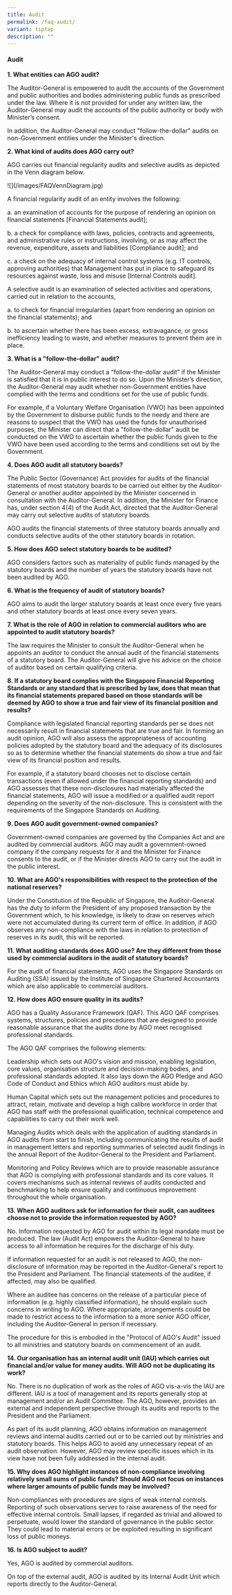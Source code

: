 ```yaml
---
title: Audit
permalink: /faq-audit/
variant: tiptap
description: ""
---
```

<h4><strong>Audit</strong></h4><p><strong>1. What entities can AGO audit?</strong></p><p>The Auditor-General is empowered to audit the accounts of the Government and public authorities and bodies administering public funds as prescribed under the law. Where it is not provided for under any written law, the Auditor-General may audit the accounts of the public authority or body with Minister’s consent. </p><p>In addition, the Auditor-General may conduct "follow-the-dollar" audits on non-Government entities under the Minister's direction.</p><p> </p><p><strong>2. What kind of audits does AGO carry out?</strong></p><p>AGO carries out financial regularity audits and selective audits as depicted in the Venn diagram below. </p><p>![](/images/FAQVennDiagram.jpg)</p><p>A financial regularity audit of an entity involves the following:</p><p> </p><p>a.    an examination of accounts for the purpose of rendering an opinion on financial statements [Financial Statements audit]; </p><p>b.   a check for compliance with laws, policies, contracts and agreements, and administrative rules or instructions, involving, or as may affect the revenue, expenditure, assets and liabilities [Compliance audit]; and </p><p>c.    a check on the adequacy of internal control systems (e.g. IT controls, approving authorities) that Management has put in place to safeguard its resources against waste, loss and misuse [Internal Controls audit]. </p><p>A selective audit is an examination of selected activities and operations, carried out in relation to the accounts,   </p><p>a.    to check for financial irregularities (apart from rendering an opinion on the financial statements); and </p><p>b.    to ascertain whether there has been excess, extravagance, or gross inefficiency leading to waste, and whether measures to prevent them are in place. </p><p> </p><p><strong>3. What is a "follow-the-dollar" audit?</strong></p><p>The Auditor-General may conduct a “follow-the-dollar audit” if the Minister is satisfied that it is in public interest to do so. Upon the Minister’s direction, the Auditor-General may audit whether non-Government entities have complied with the terms and conditions set for the use of public funds. </p><p>For example, if a Voluntary Welfare Organisation (VWO) has been appointed by the Government to disburse public funds to the needy and there are reasons to suspect that the VWO has used the funds for unauthorised purposes, the Minister can direct that a "follow-the-dollar" audit be conducted on the VWO to ascertain whether the public funds given to the VWO have been used according to the terms and conditions set out by the Government.</p><p> </p><p><strong>4. Does AGO audit all statutory boards?</strong></p><p>The Public Sector (Governance) Act provides for audits of the financial statements of most statutory boards to be carried out either by the Auditor-General or another auditor appointed by the Minister concerned in consultation with the Auditor-General. In addition, the Minister for Finance has, under section 4(4) of the Audit Act, directed that the Auditor-General may carry out selective audits of statutory boards.</p><p>AGO audits the financial statements of three statutory boards annually and conducts selective audits of the other statutory boards in rotation.</p><p> </p><p><strong>5. How does AGO select statutory boards to be audited?</strong></p><p>AGO considers factors such as materiality of public funds managed by the statutory boards and the number of years the statutory boards have not been audited by AGO.</p><p> </p><p><strong>6. What is the frequency of audit of statutory boards?</strong></p><p>AGO aims to audit the larger statutory boards at least once every five years and other statutory boards at least once every seven years.</p><p> </p><p><strong>7. What is the role of AGO in relation to commercial auditors who are appointed to audit statutory boards?</strong></p><p>The law requires the Minister to consult the Auditor-General when he appoints an auditor to conduct the annual audit of the financial statements of a statutory board. The Auditor-General will give his advice on the choice of auditor based on certain qualifying criteria. </p><p> </p><p><strong>8. If a statutory board complies with the Singapore Financial Reporting Standards or any standard that is prescribed by law, does that mean that its financial statements prepared based on those standards will be deemed by AGO to show a true and fair view of its financial position and results?</strong></p><p>Compliance with legislated financial reporting standards per se does not necessarily result in financial statements that are true and fair. In forming an audit opinion, AGO will also assess the appropriateness of accounting policies adopted by the statutory board and the adequacy of its disclosures so as to determine whether the financial statements do show a true and fair view of its financial position and results.</p><p>For example, if a statutory board chooses not to disclose certain transactions (even if allowed under the financial reporting standards) and AGO assesses that these non-disclosures had materially affected the financial statements, AGO will issue a modified or a qualified audit report depending on the severity of the non-disclosure. This is consistent with the requirements of the Singapore Standards on Auditing.</p><p> </p><p><strong>9. Does AGO audit government-owned companies?</strong></p><p>Government-owned companies are governed by the Companies Act and are audited by commercial auditors. AGO may audit a government-owned company if the company requests for it and the Minister for Finance consents to the audit, or if the Minister directs AGO to carry out the audit in the public interest.</p><p> </p><p><strong>10. What are AGO's responsibilities with respect to the protection of the national reserves?</strong></p><p>Under the Constitution of the Republic of Singapore, the Auditor-General has the duty to inform the President of any proposed transaction by the Government which, to his knowledge, is likely to draw on reserves which were not accumulated during its current term of office. In addition, if AGO observes any non-compliance with the laws in relation to protection of reserves in its audit, this will be reported.</p><p> </p><p><strong>11. What auditing standards does AGO use? Are they different from those used by commercial auditors in the audit of statutory boards?</strong></p><p>For the audit of financial statements, AGO uses the Singapore Standards on Auditing (SSA) issued by the Institute of Singapore Chartered Accountants which are also applicable to commercial auditors.</p><p> </p><p><strong>12. How does AGO ensure quality in its audits?</strong></p><p>AGO has a Quality Assurance Framework (QAF). This AGO QAF comprises systems, structures, policies and procedures that are designed to provide reasonable assurance that the audits done by AGO meet recognised professional standards.</p><p>The AGO QAF comprises the following elements:</p><p>Leadership which sets out AGO's vision and mission, enabling legislation, core values, organisation structure and decision-making bodies, and professional standards adopted. It also lays down the AGO Pledge and AGO Code of Conduct and Ethics which AGO auditors must abide by.</p><p>Human Capital which sets out the management policies and procedures to attract, retain, motivate and develop a high calibre workforce in order that AGO has staff with the professional qualification, technical competence and capabilities to carry out their work well.</p><p>Managing Audits which deals with the application of auditing standards in AGO audits from start to finish, including communicating the results of audit in management letters and reporting summaries of selected audit findings in the annual Report of the Auditor-General to the President and Parliament.</p><p>Monitoring and Policy Reviews which are to provide reasonable assurance that AGO is complying with professional standards and its core values. It covers mechanisms such as internal reviews of audits conducted and benchmarking to help ensure quality and continuous improvement throughout the whole organisation.</p><p><strong>13. When AGO auditors ask for information for their audit, can auditees choose not to provide the information requested by AGO?</strong></p><p>No. Information requested by AGO for audit within its legal mandate must be produced. The law (Audit Act) empowers the Auditor-General to have access to all information he requires for the discharge of his duty.</p><p>If information requested for an audit is not released to AGO, the non-disclosure of information may be reported in the Auditor-General's report to the President and Parliament. The financial statements of the auditee, if affected, may also be qualified.</p><p>Where an auditee has concerns on the release of a particular piece of information (e.g. highly classified information), he should explain such concerns in writing to AGO. Where appropriate, arrangements could be made to restrict access to the information to a more senior AGO officer, including the Auditor-General in person if necessary.</p><p>The procedure for this is embodied in the "Protocol of AGO's Audit" issued to all ministries and statutory boards on commencement of an audit.</p><p> </p><p><strong>14. Our organisation has an internal audit unit (IAU) which carries out financial and/or value for money audits. Will AGO not be duplicating its work?</strong></p><p>No. There is no duplication of work as the roles of AGO vis-a-vis the IAU are different. IAU is a tool of management and its reports generally stop at management and/or an Audit Committee. The AGO, however, provides an external and independent perspective through its audits and reports to the President and the Parliament.</p><p>As part of its audit planning, AGO obtains information on management reviews and internal audits carried out or to be carried out by ministries and statutory boards. This helps AGO to avoid any unnecessary repeat of an audit observation. However, AGO may review specific issues which in its view have not been fully addressed in the internal audit.</p><p> </p><p><strong>15. Why does AGO highlight instances of non-compliance involving relatively small sums of public funds? Should AGO not focus on instances where larger amounts of public funds may be involved?</strong></p><p>Non-compliances with procedures are signs of weak internal controls. Reporting of such observations serves to raise awareness of the need for effective internal controls. Small lapses, if regarded as trivial and allowed to perpetuate, would lower the standard of governance in the public sector. They could lead to material errors or be exploited resulting in significant loss of public moneys.</p><p> </p><p><strong>16. Is AGO subject to audit?</strong></p><p>Yes, AGO is audited by commercial auditors. </p><p>On top of the external audit, AGO is audited by its Internal Audit Unit which reports directly to the Auditor-General.</p>